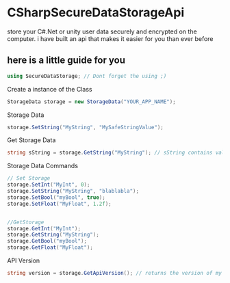 # CSharpSecureDataStorageApi
store your C#.Net or unity user data securely and encrypted on the computer. i have built an api that makes it easier for you than ever before 

## here is a little guide for you
```csharp
using SecureDataStorage; // Dont forget the using ;)
```

Create a instance of the Class
```csharp
StorageData storage = new StorageData("YOUR_APP_NAME"); 
```

Storage Data
```csharp
storage.SetString("MyString", "MySafeStringValue");
```

Get Storage Data
```csharp
string sString = storage.GetString("MyString"); // sString contains value "MySafeStringValue"
```

Storage Data Commands
```csharp
// Set Storage
storage.SetInt("MyInt", 0);
storage.SetString("MyString", "blablabla");
storage.SetBool("myBool", true);
storage.SetFloat("MyFloat", 1.2f);


//GetStorage
storage.GetInt("MyInt");
storage.GetString("MyString");
storage.GetBool("myBool");
storage.GetFloat("MyFloat");
```

API Version
```csharp
string version = storage.GetApiVersion(); // returns the version of my Api
```
